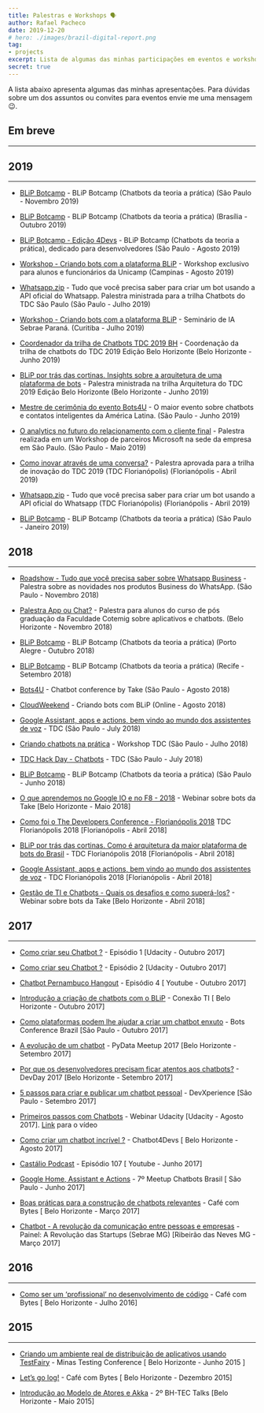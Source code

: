 ```yaml
---
title: Palestras e Workshops 🗣️
author: Rafael Pacheco
date: 2019-12-20
# hero: ./images/brazil-digital-report.png
tag:
- projects
excerpt: Lista de algumas das minhas participações em eventos e workshops
secret: true
---
```


A lista abaixo apresenta algumas das minhas apresentações. Para dúvidas sobre um dos assuntos ou convites para eventos envie me uma mensagem 😉.

<div class="breaker"></div>

## Em breve
-----------------------------

## 2019
-----------------------------

* [BLiP Botcamp](https://www.youtube.com/watch?v=I_lGbD6FNls&list=PLImSu1pT2AFKd0wN-p-XqrsBzATEzHlJm) - BLiP Botcamp (Chatbots da teoria a prática) (São Paulo - Novembro 2019)

* [BLiP Botcamp](https://www.youtube.com/watch?v=I_lGbD6FNls&list=PLImSu1pT2AFKd0wN-p-XqrsBzATEzHlJm) - BLiP Botcamp (Chatbots da teoria a prática) (Brasília - Outubro 2019)

* [BLiP Botcamp - Edição 4Devs](https://www.youtube.com/watch?v=I_lGbD6FNls&list=PLImSu1pT2AFKd0wN-p-XqrsBzATEzHlJm) - BLiP Botcamp (Chatbots da teoria a prática), dedicado para desenvolvedores (São Paulo - Agosto 2019)

* [Workshop - Criando bots com a plataforma BLiP](https://www.unicamp.br/unicamp/) - Workshop exclusivo para alunos e funcionários da Unicamp (Campinas - Agosto 2019)

* [Whatsapp.zip]() - Tudo que você precisa saber para criar um bot usando a API oficial do Whatsapp. Palestra ministrada para a trilha Chatbots do TDC São Paulo (São Paulo - Julho 2019)

* [Workshop - Criando bots com a plataforma BLiP](http://sites.pr.sebrae.com.br/inteligenciaartificial/) - Seminário de IA Sebrae Paraná. (Curitiba - Julho 2019)

* [Coordenador da trilha de Chatbots TDC 2019 BH]() - Coordenação da trilha de chatbots do TDC 2019 Edição Belo Horizonte (Belo Horizonte - Junho 2019)

* [BLiP por trás das cortinas. Insights sobre a arquitetura de uma plataforma de bots]() - Palestra ministrada na trilha Arquitetura do TDC 2019 Edição Belo Horizonte (Belo Horizonte - Junho 2019)

* [Mestre de cerimônia do evento Bots4U](https://take.net/blog/take-notes/cobertura-bots4u-2019/) - O maior evento sobre chatbots e contatos inteligentes da América Latina. (São Paulo - Junho 2019)

* [O analytics no futuro do relacionamento com o cliente final]() - Palestra realizada em um Workshop de parceiros Microsoft na sede da empresa em São Paulo. (São Paulo - Maio 2019)

* [Como inovar através de uma conversa?]() - Palestra aprovada para a trilha de inovação do TDC 2019 (TDC Florianópolis) (Florianópolis - Abril 2019)

* [Whatsapp.zip]() - Tudo que você precisa saber para criar um bot usando a API oficial do Whatsapp (TDC Florianópolis) (Florianópolis - Abril 2019)

* [BLiP Botcamp](https://www.youtube.com/watch?v=I_lGbD6FNls&list=PLImSu1pT2AFKd0wN-p-XqrsBzATEzHlJm) - BLiP Botcamp (Chatbots da teoria a prática) (São Paulo - Janeiro 2019)

## 2018
-----------------------------

* [Roadshow - Tudo que você precisa saber sobre Whatsapp Business](https://cubo.network/) - Palestra sobre as novidades nos produtos Business do WhatsApp. (São Paulo - Novembro 2018)

* [Palestra App ou Chat?](https://www.cotemig.com.br/) - Palestra para alunos do curso de pós graduação da Faculdade Cotemig sobre aplicativos e chatbots. (Belo Horizonte - Novembro 2018)

* [BLiP Botcamp](https://www.youtube.com/watch?v=I_lGbD6FNls&list=PLImSu1pT2AFKd0wN-p-XqrsBzATEzHlJm) - BLiP Botcamp (Chatbots da teoria a prática) (Porto Alegre - Outubro 2018)

* [BLiP Botcamp](https://www.youtube.com/watch?v=I_lGbD6FNls&list=PLImSu1pT2AFKd0wN-p-XqrsBzATEzHlJm) - BLiP Botcamp (Chatbots da teoria a prática) (Recife - Setembro 2018)

* [Bots4U](http://www.bots4u.com.br/) - Chatbot conference by Take (São Paulo - Agosto 2018)

* [CloudWeekend](http://www.cloudweekend.com.br/palestra/?titulo=criando-bots-com-blip) - Criando bots com BLiP (Online - Agosto 2018)

* [Google Assistant, apps e actions, bem vindo ao mundo dos assistentes de voz](http://www.thedevelopersconference.com.br/tdc/2018/saopaulo/trilha-computacao-cognitiva) - TDC (São Paulo - July 2018)

* [Criando chatbots na prática](http://www.thedevelopersconference.com.br/tdc/2018/saopaulo/workshop-criando-chatbots-na-pratica) - Workshop TDC (São Paulo - Julho 2018)

* [TDC Hack Day - Chatbots](http://www.thedevelopersconference.com.br/tdc/2018/saopaulo/hackathon-hackday-chatbots) - TDC (São Paulo - July 2018)

* [BLiP Botcamp](http://botcamp.blip.ai/) - BLiP Botcamp (Chatbots da teoria a prática) (São Paulo - Junho 2018)

* [O que aprendemos no Google IO e no F8 - 2018](https://www.youtube.com/watch?v=90N-UZBF388) - Webinar sobre bots da Take  [Belo Horizonte - Maio 2018]

* [Como foi o The Developers Conference - Florianópolis 2018](https://www.facebook.com/talktotake/videos/1974508279257133/?v=1974508279257133) TDC Florianópolis 2018 [Florianópolis - Abril 2018]

* [BLiP por trás das cortinas. Como é arquitetura da maior plataforma de bots do Brasil](http://www.thedevelopersconference.com.br/tdc/2018/florianopolis/trilha-arquitetura) - TDC Florianópolis 2018 [Florianópolis - Abril 2018]

* [Google Assistant, apps e actions, bem vindo ao mundo dos assistentes de voz](http://www.thedevelopersconference.com.br/tdc/2018/florianopolis/trilha-computacao-cognitiva) - TDC Florianópolis 2018 [Florianópolis - Abril 2018]

* [Gestão de TI e Chatbots - Quais os desafios e como superá-los?](https://www.youtube.com/watch?v=I9VP1bddZqA) - Webinar sobre bots da Take [Belo Horizonte - Abril 2018]

## 2017
-----------------------------

* [Como criar seu Chatbot ?](https://goo.gl/3nJNbh) - Episódio 1 [Udacity - Outubro 2017]

* [Como criar seu Chatbot ?](https://goo.gl/R5YFWd) - Episódio 2 [Udacity - Outubro 2017]

* [Chatbot Pernambuco Hangout](https://www.youtube.com/watch?v=mNaAqBAcW48&t=4s) - Episódio 4 [ Youtube - Outubro 2017]

* [Introdução a criação de chatbots com o BLiP](http://meloeventos.com.br/conexaoti/) - Conexão TI [ Belo Horizonte - Outubro 2017]

* [Como plataformas podem lhe ajudar a criar um chatbot enxuto](https://www.sympla.com.br/bots-brasil-conf__162267?d=rafael-blip) - Bots Conference Brazil [São Paulo - Outubro 2017]

* [A evolução de um chatbot](#) - PyData Meetup 2017 [Belo Horizonte - Setembro 2017]

* [Por que os desenvolvedores precisam ficar atentos aos chatbots?](#) - DevDay 2017 [Belo Horizonte - Setembro 2017]

* [5 passos para criar e publicar um chatbot pessoal](#) - DevXperience [São Paulo - Setembro 2017]

* [Primeiros passos com Chatbots](https://goo.gl/azybbh) - Webinar Udacity [Udacity - Agosto 2017]. [Link](https://www.youtube.com/embed/k4MdI-rhvyA) para o vídeo

* [Como criar um chatbot incrível ?](http://ravpacheco.com/chatbot4devs-apresentacao/) - Chatbot4Devs [ Belo Horizonte - Agosto 2017]

* [Castálio Podcast](https://www.youtube.com/watch?v=UCToxnuNKQo) - Episódio 107 [ Youtube - Junho 2017]

* [Google Home, Assistant e Actions](http://ravpacheco.com/google-home-apresentacao/) - 7º Meetup Chatbots Brasil [ São Paulo - Junho 2017]

* [Boas práticas para a construção de chatbots relevantes](http://ravpacheco.com/boas-praticas-construcao-chatbots/) - Café com Bytes [ Belo Horizonte - Março 2017]

* [Chatbot - A revolução da comunicação entre pessoas e empresas](http://ravpacheco.com/painel-sebrae-apresentacao/) - Painel: A Revolução das Startups (Sebrae MG) [Ribeirão das Neves MG - Março 2017]

## 2016
-----------------------------

* [Como ser um ‘profissional’ no desenvolvimento de código](http://ravpacheco.com/profissional-software/) - Café com Bytes [ Belo Horizonte - Julho 2016]

## 2015
-----------------------------

* [Criando um ambiente real de distribuição de aplicativos usando TestFairy](http://ravpacheco.com/distribuindo-aplicativos-com-testFairy/) - Minas Testing Conference [ Belo Horizonte - Junho 2015 ]

* [Let’s go log!](http://ravpacheco.com/elk-log-apresentacao/) - Café com Bytes [ Belo Horizonte - Dezembro 2015]

* [Introdução ao Modelo de Atores e Akka](http://ravpacheco.com/introducao-akka-apresentacao/) - 2º BH-TEC Talks [Belo Horizonte - Maio 2015]